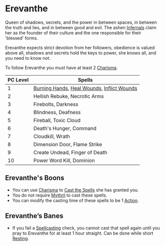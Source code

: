 # Erevanthe

Queen of shadows, secrets, and the power in between spaces, in between the truth and lies, and in between good and evil. The ashen [Infernals](../../../../Player%20Characters/Ancenstries/Infernals.md) claim her as the founder of their culture and the one responsible for their 'blessed' forms. 

Erevanthe expects strict devotion from her followers, obedience is valued above all, shadows and secrets hold the keys to power, she knows all, and you need to know not.

To follow Erevanthe you must have at least 2 [Charisma](../../../../Player%20Characters/Chosen%20Statistics/Charisma.md).

| PC Level | Spells                                                                                                                                                                                                         |
| -------- | -------------------------------------------------------------------------------------------------------------------------------------------------------------------------------------------------------------- |
| 1        | [Burning Hands](../../Mythril%20Spells/Level%201/Burning%20Hands.md), [Heal Wounds](../../Mythril%20Spells/Level%201/Heal%20Wounds.md), [Inflict Wounds](../../Patron%20Spells/Level%201/Inflict%20Wounds.md) |
| 2        | Hellish Rebuke, Necrotic Arms                                                                                                                                                                                  |
| 3        | Firebolts, Darkness                                                                                                                                                                                            |
| 4        | Blindness, Deafness                                                                                                                                                                                            |
| 5        | Fireball, Toxic Cloud                                                                                                                                                                                          |
| 6        | Death's Hunger, Command                                                                                                                                                                                        |
| 7        | Cloudkill, Wrath                                                                                                                                                                                               |
| 8        | Dimension Door, Flame Strike                                                                                                                                                                                   |
| 9        | Create Undead, Finger of Death                                                                                                                                                                                 |
| 10       | Power Word Kill, Dominion                                                                                                                                                                                      |
## Erevanthe's Boons
- You can use [Charisma](../../../../Player%20Characters/Chosen%20Statistics/Charisma.md) to [Cast the Spells](../../../Spellcasting.md) she has granted you. 
- You do not require [Mythril](../../../Mythril.md) to cast these spells.
- You can modify the casting time of these spells to be 1 [Action](../../../../Game%20Procedures/Action.md).

## Erevanthe’s Banes
- If you fail a [Spellcasting](../../../Spellcasting.md) check, you cannot cast that spell again until you pray to Erevanthe for at least 1 hour straight. Can be done while short [Resting](../../../../Game%20Procedures/Resting.md).